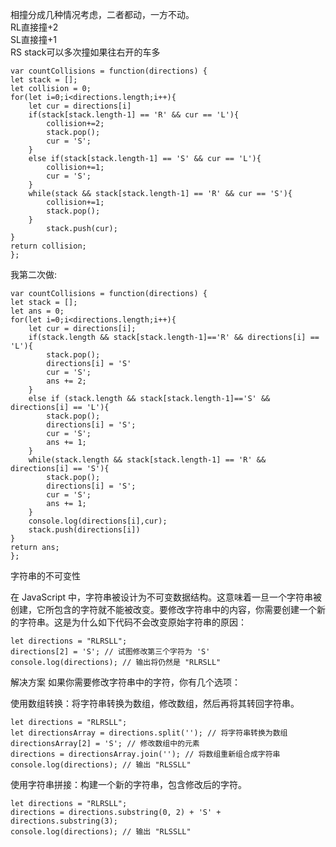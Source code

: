 相撞分成几种情况考虑，二者都动，一方不动。  
RL直接撞+2    
SL直接撞+1   
RS stack可以多次撞如果往右开的车多   

```code
var countCollisions = function(directions) {
let stack = [];
let collision = 0;
for(let i=0;i<directions.length;i++){
    let cur = directions[i]
    if(stack[stack.length-1] == 'R' && cur == 'L'){
        collision+=2;
        stack.pop();
        cur = 'S';
    }
    else if(stack[stack.length-1] == 'S' && cur == 'L'){
        collision+=1;
        cur = 'S';
    }
    while(stack && stack[stack.length-1] == 'R' && cur == 'S'){
        collision+=1;
        stack.pop();
    }
        stack.push(cur);
}
return collision;
};
```

我第二次做:    
```code
var countCollisions = function(directions) {
let stack = [];
let ans = 0;
for(let i=0;i<directions.length;i++){
    let cur = directions[i];
    if(stack.length && stack[stack.length-1]=='R' && directions[i] == 'L'){
        stack.pop();
        directions[i] = 'S'
        cur = 'S';
        ans += 2;
    }
    else if (stack.length && stack[stack.length-1]=='S' && directions[i] == 'L'){
        stack.pop();
        directions[i] = 'S';
        cur = 'S';
        ans += 1;
    }
    while(stack.length && stack[stack.length-1] == 'R' && directions[i] == 'S'){
        stack.pop();
        directions[i] = 'S';
        cur = 'S';
        ans += 1;
    }
    console.log(directions[i],cur);
    stack.push(directions[i])
}
return ans;
};
```

字符串的不可变性      

在 JavaScript 中，字符串被设计为不可变数据结构。这意味着一旦一个字符串被创建，它所包含的字符就不能被改变。要修改字符串中的内容，你需要创建一个新的字符串。这是为什么如下代码不会改变原始字符串的原因：

```code
let directions = "RLRSLL";
directions[2] = 'S'; // 试图修改第三个字符为 'S'
console.log(directions); // 输出将仍然是 "RLRSLL"
```

解决方案
如果你需要修改字符串中的字符，你有几个选项：

使用数组转换：将字符串转换为数组，修改数组，然后再将其转回字符串。
```code
let directions = "RLRSLL";
let directionsArray = directions.split(''); // 将字符串转换为数组
directionsArray[2] = 'S'; // 修改数组中的元素
directions = directionsArray.join(''); // 将数组重新组合成字符串
console.log(directions); // 输出 "RLSSLL"
```
使用字符串拼接：构建一个新的字符串，包含修改后的字符。
```code
let directions = "RLRSLL";
directions = directions.substring(0, 2) + 'S' + directions.substring(3);
console.log(directions); // 输出 "RLSSLL"
```
